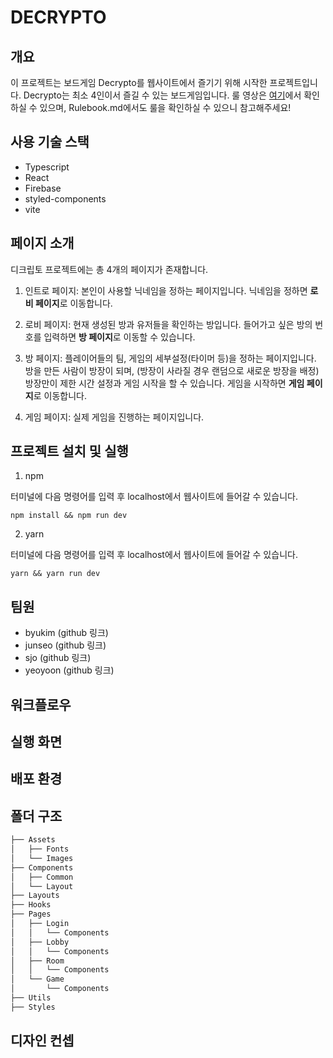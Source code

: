 # DECRYPTO

## 개요

이 프로젝트는 보드게임 Decrypto를 웹사이트에서 즐기기 위해 시작한 프로젝트입니다. Decrypto는 최소 4인이서 즐길 수 있는 보드게임입니다. 룰 영상은 [여기](https://www.youtube.com/watch?v=AXc-z5Sp1Hc)에서 확인하실 수 있으며, Rulebook.md에서도 룰을 확인하실 수 있으니 참고해주세요!

## 사용 기술 스택

* Typescript
* React
* Firebase
* styled-components
* vite

## 페이지 소개

디크립토 프로젝트에는 총 4개의 페이지가 존재합니다.

1. 인트로 페이지: 본인이 사용할 닉네임을 정하는 페이지입니다. 닉네임을 정하면 **로비 페이지**로 이동합니다.

2. 로비 페이지: 현재 생성된 방과 유저들을 확인하는 방입니다. 들어가고 싶은 방의 번호를 입력하면 **방 페이지**로 이동할 수 있습니다.

3. 방 페이지: 플레이어들의 팀, 게임의 세부설정(타이머 등)을 정하는 페이지입니다. 방을 만든 사람이 방장이 되며, (방장이 사라질 경우 랜덤으로 새로운 방장을 배정) 방장만이 제한 시간 설정과 게임 시작을 할 수 있습니다. 게임을 시작하면 **게임 페이지**로 이동합니다.

4. 게임 페이지: 실제 게임을 진행하는 페이지입니다.

## 프로젝트 설치 및 실행

1. npm

터미널에 다음 명령어를 입력 후 localhost에서 웹사이트에 들어갈 수 있습니다.

```shell
npm install && npm run dev
```

2. yarn

터미널에 다음 명령어를 입력 후 localhost에서 웹사이트에 들어갈 수 있습니다.

```shell
yarn && yarn run dev
```

## 팀원

* byukim (github 링크)
* junseo (github 링크)
* sjo (github 링크)
* yeoyoon (github 링크)

## 워크플로우

## 실행 화면

## 배포 환경

## 폴더 구조

```bash
├── Assets 
│   ├── Fonts
│   └── Images
├── Components 
│   ├── Common
│   └── Layout
├── Layouts
├── Hooks
├── Pages
│   ├── Login
│   │   └── Components
│   ├── Lobby
│   │   └── Components
│   ├── Room
│   │   └── Components
│   └── Game
│       └── Components
├── Utils
├── Styles
```

## 디자인 컨셉

##
